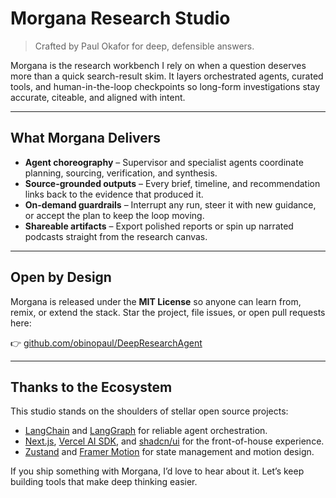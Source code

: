 # Morgana Research Studio

> Crafted by Paul Okafor for deep, defensible answers.

Morgana is the research workbench I rely on when a question deserves more than a quick search-result skim. It layers orchestrated agents, curated tools, and human-in-the-loop checkpoints so long-form investigations stay accurate, citeable, and aligned with intent.

---

## What Morgana Delivers

- **Agent choreography** – Supervisor and specialist agents coordinate planning, sourcing, verification, and synthesis.
- **Source-grounded outputs** – Every brief, timeline, and recommendation links back to the evidence that produced it.
- **On-demand guardrails** – Interrupt any run, steer it with new guidance, or accept the plan to keep the loop moving.
- **Shareable artifacts** – Export polished reports or spin up narrated podcasts straight from the research canvas.

---

## Open by Design

Morgana is released under the **MIT License** so anyone can learn from, remix, or extend the stack. Star the project, file issues, or open pull requests here:

👉 [github.com/obinopaul/DeepResearchAgent](https://github.com/obinopaul/DeepResearchAgent)

---

## Thanks to the Ecosystem

This studio stands on the shoulders of stellar open source projects:

- [LangChain](https://github.com/langchain-ai/langchain) and [LangGraph](https://github.com/langchain-ai/langgraph) for reliable agent orchestration.
- [Next.js](https://nextjs.org/), [Vercel AI SDK](https://sdk.vercel.ai/), and [shadcn/ui](https://ui.shadcn.com/) for the front-of-house experience.
- [Zustand](https://zustand.docs.pmnd.rs/) and [Framer Motion](https://www.framer.com/motion/) for state management and motion design.

If you ship something with Morgana, I’d love to hear about it. Let’s keep building tools that make deep thinking easier.
